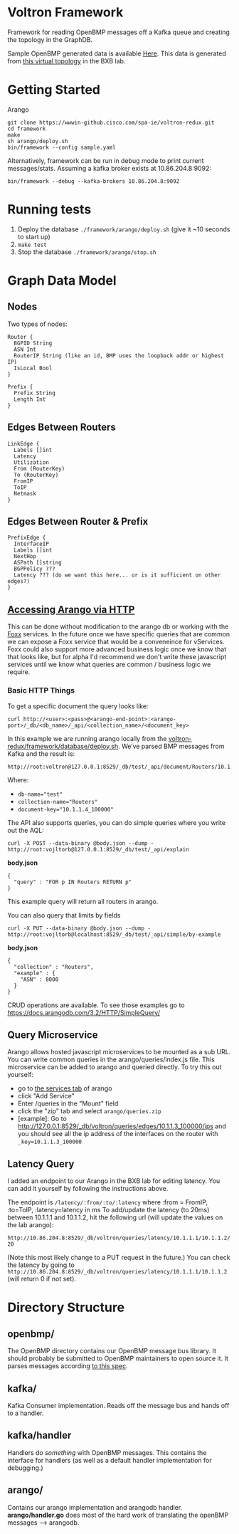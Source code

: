 # Voltron Framework

Framework for reading OpenBMP messages off a Kafka queue and creating the topology in the GraphDB.

Sample OpenBMP generated data is available [Here](./openbmp_parsed_data.txt). This data is generated from [this virtual topology](https://wwwin-github.cisco.com/raw/paulduda/voltron-network0/master/doc/voltron-network0.png) in the BXB lab.

# Getting Started
Arango

```
git clone https://wwwin-github.cisco.com/spa-ie/voltron-redux.git
cd framework
make
sh arango/deploy.sh
bin/framework --config sample.yaml
```

Alternatively, framework can be run in debug mode to print current messages/stats. Assuming a kafka broker exists at 10.86.204.8:9092:
```
bin/framework --debug --kafka-brokers 10.86.204.8:9092
```

# Running tests
1. Deploy the database `./framework/arango/deploy.sh` (give it ~10 seconds to start up)
2. `make test`
3. Stop the database `./framework/arango/stop.sh`

# Graph Data Model

## Nodes
Two types of nodes:
```
Router {
  BGPID String
  ASN Int
  RouterIP String (like an id, BMP uses the loopback addr or highest IP)
  IsLocal Bool
}
```

```
Prefix {
  Prefix String
  Length Int
}
```

## Edges Between Routers
```
LinkEdge {
  Labels []int
  Latency
  Utilization
  From (RouterKey)
  To (RouterKey)
  FromIP
  ToIP
  Netmask
}
```

## Edges Between Router & Prefix
```
PrefixEdge {
  InterfaceIP
  Labels []int
  NextHop
  ASPath []string
  BGPPolicy ???
  Latency ??? (do we want this here... or is it sufficient on other edges?)
}
```

## [Accessing Arango via HTTP](https://docs.arangodb.com/3.2/HTTP/SimpleQuery/)
This can be done without modification to the arango db or working with the [Foxx](https://docs.arangodb.com/3.2/HTTP/Foxx/) services. In the future once we have specific queries that are common we can expose a Foxx service that would be a conveneince for vServices. Foxx could also support more advanced business logic once we know that that looks like, but for alpha I'd recommend we don't write these javascript services until we know what queries are common / business logic we require.

### Basic HTTP Things
To get a specific document the query looks like:
```
curl http://<user>:<pass>@<arango-end-point>:<arango-port>/_db/<db_name>/_api/<collection_name>/<document_key>
```

In this example we are running arango locally from the [voltron-redux/framework/database/deploy.sh](https://wwwin-github.cisco.com/spa-ie/voltron-redux/blob/master/framework/arango/deploy.sh). We’ve parsed BMP messages from Kafka and the result is:
```
http://root:voltron@127.0.0.1:8529/_db/test/_api/document/Routers/10.1.1.4_100000
```

Where:
- `db-name="test"`
- `collection-name="Routers"`
- `document-key="10.1.1.4_100000"`


The API also supports queries, you can do simple queries where you write out the AQL:
```
curl -X POST --data-binary @body.json --dump - http://root:vojltorb@127.0.0.1:8529/_db/test/_api/explain
```

**body.json**
```
{
  "query" : "FOR p IN Routers RETURN p"
}
```

This example query will return all routers in arango.

You can also query that limits by fields
```
curl -X PUT --data-binary @body.json --dump - http://root:vojltorb@localhost:8529/_db/test/_api/simple/by-example
```

**body.json**
```
{
  "collection" : "Routers",
  "example" : {
    "ASN" : 8000
  }
}
```

CRUD operations are available. To see those examples go to https://docs.arangodb.com/3.2/HTTP/SimpleQuery/

## Query Microservice
Arango allows hosted javascript microservices to be mounted as a sub URL.
You can write common queries in the arango/queries/index.js file. This microservice can be added to arango and queried directly. To try this out yourself:
- go to [the services tab](http://127.0.0.1:8529/_db/voltron/_admin/aardvark/index.html#services) of arango
- click "Add Service"
- Enter /queries in the "Mount" field
- click the "zip" tab and select `arango/queries.zip`
- [example]: Go to http://127.0.0.1:8529/_db/voltron/queries/edges/10.1.1.3_100000/ips and you should see all the ip address of the interfaces on the router with `_key=10.1.1.3_100000`

## Latency Query
I added an endpoint to our Arango in the BXB lab for editing latency. You can add it yourself by following the instructions above.

The endpoint is `/latency/:from/:to/:latency` where :from = FromIP, :to=ToIP, :latency=latency in ms
To add/update the latency (to 20ms) between 10.1.1.1 and 10.1.1.2, hit the following url (will update the values on the lab arango):

`http://10.86.204.8:8529/_db/voltron/queries/latency/10.1.1.1/10.1.1.2/20`

(Note this most likely change to a PUT request in the future.)
You can check the latency by going to `http://10.86.204.8:8529/_db/voltron/queries/latency/10.1.1.1/10.1.1.2` (will return 0 if not set).

# Directory Structure
## openbmp/
The OpenBMP directory contains our OpenBMP message bus library. It should probably be submitted to OpenBMP maintainers to open source it. It parses messages according [to this spec](https://github.com/OpenBMP/openbmp/blob/master/docs/MESSAGE_BUS_API.md).

## kafka/
Kafka Consumer implementation. Reads off the message bus and hands off to a handler.

## kafka/handler
Handlers do _something_ with OpenBMP messages. This contains the interface for handlers (as well as a default handler implementation for debugging.)

## arango/
Contains our arango implementation and arangodb handler. **arango/handler.go** does most of the hard work of translating the openBMP messages --> arangodb.

